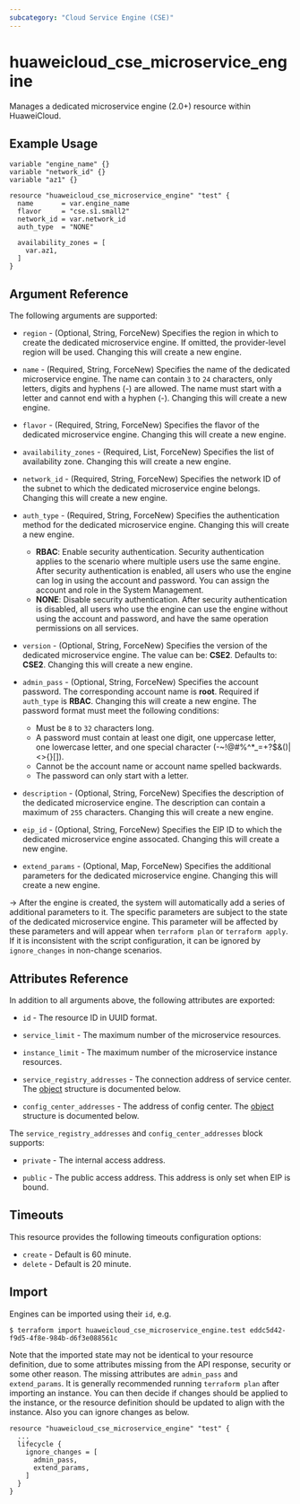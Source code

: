 ```yaml
---
subcategory: "Cloud Service Engine (CSE)"
---
```


# huaweicloud_cse_microservice_engine

Manages a dedicated microservice engine (2.0+) resource within HuaweiCloud.

## Example Usage

```hcl
variable "engine_name" {}
variable "network_id" {}
variable "az1" {}

resource "huaweicloud_cse_microservice_engine" "test" {
  name       = var.engine_name
  flavor     = "cse.s1.small2"
  network_id = var.network_id
  auth_type  = "NONE"

  availability_zones = [
    var.az1,
  ]
}
```

## Argument Reference

The following arguments are supported:

* `region` - (Optional, String, ForceNew) Specifies the region in which to create the dedicated microservice engine.
  If omitted, the provider-level region will be used. Changing this will create a new engine.

* `name` - (Required, String, ForceNew) Specifies the name of the dedicated microservice engine.
 The name can contain `3` to `24` characters, only letters, digits and hyphens (-) are allowed.
  The name must start with a letter and cannot end with a hyphen (-).
  Changing this will create a new engine.

* `flavor` - (Required, String, ForceNew) Specifies the flavor of the dedicated microservice engine.
  Changing this will create a new engine.

* `availability_zones` - (Required, List, ForceNew) Specifies the list of availability zone.
  Changing this will create a new engine.

* `network_id` - (Required, String, ForceNew) Specifies the network ID of the subnet to which the dedicated microservice
  engine belongs. Changing this will create a new engine.

* `auth_type` - (Required, String, ForceNew) Specifies the authentication method for the dedicated microservice engine.
  Changing this will create a new engine.
  + **RBAC**: Enable security authentication.
    Security authentication applies to the scenario where multiple users use the same engine.
    After security authentication is enabled, all users who use the engine can log in using the account and password.
    You can assign the account and role in the System Management.
  + **NONE**: Disable security authentication.
    After security authentication is disabled, all users who use the engine can use the engine without using the account
    and password, and have the same operation permissions on all services.

* `version` - (Optional, String, ForceNew) Specifies the version of the dedicated microservice engine. The value can be:
  **CSE2**. Defaults to: **CSE2**. Changing this will create a new engine.

* `admin_pass` - (Optional, String, ForceNew) Specifies the account password. The corresponding account name is **root**.
  Required if `auth_type` is **RBAC**. Changing this will create a new engine.
  The password format must meet the following conditions:
  + Must be `8` to `32` characters long.
  + A password must contain at least one digit, one uppercase letter, one lowercase letter, and one special character
    (-~!@#%^*_=+?$&()|<>{}[]).
  + Cannot be the account name or account name spelled backwards.
  + The password can only start with a letter.

* `description` - (Optional, String, ForceNew) Specifies the description of the dedicated microservice engine.
  The description can contain a maximum of `255` characters.
  Changing this will create a new engine.

* `eip_id` - (Optional, String, ForceNew) Specifies the EIP ID to which the dedicated microservice engine assocated.
  Changing this will create a new engine.

* `extend_params` - (Optional, Map, ForceNew) Specifies the additional parameters for the dedicated microservice engine.
  Changing this will create a new engine.

-> After the engine is created, the system will automatically add a series of additional parameters to it.
  The specific parameters are subject to the state of the dedicated microservice engine.
  This parameter will be affected by these parameters and will appear when `terraform plan` or `terraform apply`.
  If it is inconsistent with the script configuration, it can be ignored by `ignore_changes` in non-change scenarios.

## Attributes Reference

In addition to all arguments above, the following attributes are exported:

* `id` - The resource ID in UUID format.

* `service_limit` - The maximum number of the microservice resources.

* `instance_limit` - The maximum number of the microservice instance resources.

* `service_registry_addresses` - The connection address of service center.
  The [object](#engine_center_addresses) structure is documented below.

* `config_center_addresses` - The address of config center.
  The [object](#engine_center_addresses) structure is documented below.

<a name="engine_center_addresses"></a>
The `service_registry_addresses` and `config_center_addresses` block supports:

* `private` - The internal access address.

* `public` - The public access address. This address is only set when EIP is bound.

## Timeouts

This resource provides the following timeouts configuration options:

* `create` - Default is 60 minute.
* `delete` - Default is 20 minute.

## Import

Engines can be imported using their `id`, e.g.

```
$ terraform import huaweicloud_cse_microservice_engine.test eddc5d42-f9d5-4f8e-984b-d6f3e088561c
```

Note that the imported state may not be identical to your resource definition, due to some attributes missing from the
API response, security or some other reason. The missing attributes are `admin_pass` and `extend_params`.
It is generally recommended running `terraform plan` after importing an instance.
You can then decide if changes should be applied to the instance, or the resource definition should be updated to
align with the instance. Also you can ignore changes as below.

```
resource "huaweicloud_cse_microservice_engine" "test" {
  ...
  lifecycle {
    ignore_changes = [
      admin_pass,
      extend_params,
    ]
  }
}
```
